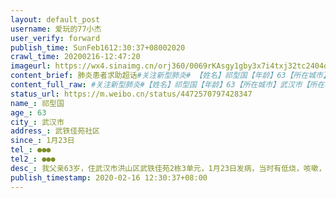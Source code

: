```yaml
---
layout: default_post
username: 爱玩的77小杰
user_verify: forward
publish_time: SunFeb1612:30:37+08002020
crawl_time: 20200216-12:47:20
imageurl: https://wx4.sinaimg.cn/orj360/0069rKAsgy1gby3x7i4txj32tc2404qq.jpg,https://wx4.sinaimg.cn/orj360/0069rKAsgy1gby3x7xmo5j30u00hgad2.jpg,https://wx2.sinaimg.cn/orj360/0069rKAsgy1gby3x90mhjj32ag1dyqv5.jpg,https://wx2.sinaimg.cn/orj360/0069rKAsgy1gby3xffgj5j30u01t0wlq.jpg,https://wx3.sinaimg.cn/orj360/0069rKAsgy1gby3xfsavqj30u01t0gpi.jpg
content_brief: 肺炎患者求助超话#关注新型肺炎# 【姓名】祁型国【年龄】63【所在城市】武汉市【所在小区、社区】武铁佳苑社区【患病时间】1月23日【联系方式】●●●【其他紧急联系人】●●●【病情描述】我父亲63岁，住武汉市洪山区武铁佳苑2栋3单元，1月23日发病，当时有低烧，咳嗽，气喘， ...全文
content_full_raw: #关注新型肺炎#【姓名】祁型国【年龄】63【所在城市】武汉市【所在小区、社区】武铁佳苑社区【患病时间】1月23日【联系方式】●●●【其他紧急联系人】●●●【病情描述】我父亲63岁，住武汉市洪山区武铁佳苑2栋3单元，1月23日发病，当时有低烧，咳嗽，气喘，腹泻和头晕乏力症状。29日在武昌医院通过ct和血检结果被明确告知为新冠肺炎。为了能尽快得到治疗，我和妈妈多次与社区联系，但无果，期间社区也没任何回复或关注。妈妈作为密切接触者在社区和社区医院之间辗转多次，我则四处买药，买丙球蛋白，买口罩、手套、消毒液、制氧机等物资，最终超高价买到了这些物品。这些都是我们出于求生本能在进行自救和判断。爸爸于2月1日再次复查ct和血，结果显示病情明显加重，感染病灶增多，密度增大。我们心急如焚，打了市长热线，填写了国务院客户端，凤凰网问卷，人民日报求助问卷等并再次求助社区，再次强烈要求安排做核酸。终于2月2日爸爸在社区安排下第一次做了核酸，没想到2月10日才告知结果为阴性，之前催问多次均回答结果没出来，从做核酸到告知结果经历了8天。这段时间爸爸先是每天到武昌医院打针，后来就被拒诊，医院告诉我们要去社区医院开转诊单，因为不让跨区就诊了。我们多次找社区医院，要么关门大吉，要么就是不给我们开转诊单。实在走投无路我们辗转到四美塘社区医院，工作人员很快就帮我们开了转诊单（对他们真的一万个感谢）。爸爸又打了两天针，我们继续联系社区希望能报到街道让我爸住院，社区说必须阳性才可以。可我们年轻人都知道核酸试剂盒准确率一半都不到，可病情进展却不由我们控制啊！在多次协调后，社区于2月10日晚上安排爸爸去了酒店隔离。（被子垫絮自带我们能理解，没有热水爸爸也克服了，但三餐饭是所有隔离的病患自己去取，交叉感染风险实在无法避免）。酒店安排做了第二次核酸，爸爸又是阴性，可他并没有好转迹象。2月14日晚上酒店统一安排去医院拍了ct，结果显示爸爸肺部感染病灶密度大，病情严重。就这样，爸爸从发作时的轻症经过20多天的煎熬拖成了重症，其实期间的4次ct和血检均可临床确诊为新冠肺炎，但社区和上级部门依然没有安排住院治疗（社区王书记说病患去酒店隔离她们就不管了，由街道和区里负责）。从头到尾我们看到不管是社区还是街道还是洪山区，都完全没有执行应收尽收和临床确诊的工作政策，我们已无力吐槽什么了，只想活命。希望梨园街能最快时间上报到区里，能安排我爸到定点医院进行住院治疗。此刻也只想呐喊：人命关天啊！！！我们不想因为某些公职人员的失职和无能付出生命的代价。此外，2月8日我打过市长热线，2月10日我在未收到任何回复的情况下先收到了告知结案并要求评价的短信，所有证据都有保留。（见下图）直到2月14日才有社区工作人员致电问询我们是不是之前打了市长热线的。我们只能呵呵哒和一声叹息了。现在的状况是：我爸临床确诊为新冠，已经25天了，最新ct显示病情加重，目前有低烧，气喘，呼吸不畅的症状，急需吸氧和治疗。我们的诉求是：尽快安排到定点医院进行救治。万分感谢！武汉
status_url: https://m.weibo.cn/status/4472570797428347
name_: 祁型国
age_: 63
city_: 武汉市
address_: 武铁佳苑社区
since_: 1月23日
tel_: ●●●
tel2_: ●●●
desc_: 我父亲63岁，住武汉市洪山区武铁佳苑2栋3单元，1月23日发病，当时有低烧，咳嗽，气喘，腹泻和头晕乏力症状。29日在武昌医院通过ct和血检结果被明确告知为新冠肺炎。为了能尽快得到治疗，我和妈妈多次与社区联系，但无果，期间社区也没任何回复或关注。妈妈作为密切接触者在社区和社区医院之间辗转多次，我则四处买药，买丙球蛋白，买口罩、手套、消毒液、制氧机等物资，最终超高价买到了这些物品。这些都是我们出于求生本能在进行自救和判断。爸爸于2月1日再次复查ct和血，结果显示病情明显加重，感染病灶增多，密度增大。我们心急如焚，打了市长热线，填写了国务院客户端，凤凰网问卷，人民日报求助问卷等并再次求助社区，再次强烈要求安排做核酸。终于2月2日爸爸在社区安排下第一次做了核酸，没想到2月10日才告知结果为阴性，之前催问多次均回答结果没出来，从做核酸到告知结果经历了8天。这段时间爸爸先是每天到武昌医院打针，后来就被拒诊，医院告诉我们要去社区医院开转诊单，因为不让跨区就诊了。我们多次找社区医院，要么关门大吉，要么就是不给我们开转诊单。实在走投无路我们辗转到四美塘社区医院，工作人员很快就帮我们开了转诊单（对他们真的一万个感谢）。爸爸又打了两天针，我们继续联系社区希望能报到街道让我爸住院，社区说必须阳性才可以。可我们年轻人都知道核酸试剂盒准确率一半都不到，可病情进展却不由我们控制啊！在多次协调后，社区于2月10日晚上安排爸爸去了酒店隔离。（被子垫絮自带我们能理解，没有热水爸爸也克服了，但三餐饭是所有隔离的病患自己去取，交叉感染风险实在无法避免）。酒店安排做了第二次核酸，爸爸又是阴性，可他并没有好转迹象。2月14日晚上酒店统一安排去医院拍了ct，结果显示爸爸肺部感染病灶密度大，病情严重。就这样，爸爸从发作时的轻症经过20多天的煎熬拖成了重症，其实期间的4次ct和血检均可临床确诊为新冠肺炎，但社区和上级部门依然没有安排住院治疗（社区王书记说病患去酒店隔离她们就不管了，由街道和区里负责）。从头到尾我们看到不管是社区还是街道还是洪山区，都完全没有执行应收尽收和临床确诊的工作政策，我们已无力吐槽什么了，只想活命。希望梨园街能最快时间上报到区里，能安排我爸到定点医院进行住院治疗。此刻也只想呐喊人命关天啊！！！我们不想因为某些公职人员的失职和无能付出生命的代价。此外，2月8日我打过市长热线，2月10日我在未收到任何回复的情况下先收到了告知结案并要求评价的短信，所有证据都有保留。（见下图）直到2月14日才有社区工作人员致电问询我们是不是之前打了市长热线的。我们只能呵呵哒和一声叹息了。现在的状况是我爸临床确诊为新冠，已经25天了，最新ct显示病情加重，目前有低烧，气喘，呼吸不畅的症状，急需吸氧和治疗。我们的诉求是尽快安排到定点医院进行救治。万分感谢！武汉
publish_timestamp: 2020-02-16 12:30:37+08:00
---
```

